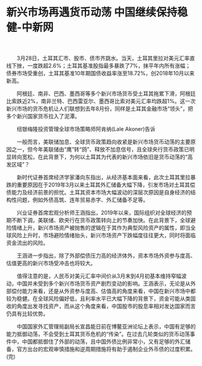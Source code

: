 # 新兴市场再遇货币动荡 中国继续保持稳健-中新网

　　

　　3月28日，土耳其汇市、股市、债市齐跳水。当天，土耳其里拉对美元汇率直线下挫，一度跌超2.6%；土耳其基准股指最多暴跌了7%，抹平年内所有涨幅；债券市场受重创，土耳其基准10年期国债收益率涨至18.72%，创2018年10月以来新高。

　　阿根廷、南非、巴西、墨西哥等多个新兴市场货币受土耳其拖累下滑，阿根廷比索跌近2%，南非兰特、巴西雷亚尔、墨西哥比索对美元汇率均跌超1%。这一次新兴市场的货币危机让人们联想到去年8月份，同样是土耳其金融市场“领头”，把多个新兴国家货币拉入了泥潭。

　　纽银梅隆投资管理全球市场策略师阿肯纳(Lale Akoner)告诉

　　一般而言，美联储加息、全球货币政策趋向收紧是新兴市场货币动荡的主要原因之一，但今年美联储由“鹰”转“鸽”、释放不加息信号，且全球央行货币政策已明显转向宽松，在此背景下，为何以土耳其为代表的新兴市场依旧是货币动荡的“高发区域”？

　　新时代证券首席经济学家潘向东指出，从经济基本面来看，此次土耳其里拉暴跌的重要原因在于2019年3月以来土耳其外汇储备大幅下降，引发市场对土耳其偿债能力及经济前景的担忧。土耳其资本市场大幅波动的深层次原因是自身经济的结构性问题，例如外债高筑、连年贸易赤字、外汇储备不足等。

　　兴业证券首席宏观分析师王涵指出，2019年以来，国际组织对全球经济的预期不断下调，美联储、欧央行在货币政策转向上的节奏加快。在此背景下，全球避险情绪上升，新兴市场资产被抛售的逻辑在于其作为典型风险资产的属性，即当全球风险上升时，市场避险情绪抬头，新兴市场资产下跌幅度往往更大，同时将面临资金流出的风险。

　　王涵进一步指出，除了外部偿债压力高的经济体外，资本市场外资参与度高、估值更高的新兴市场受冲击也将较大。

　　值得注意的是，人民币对美元汇率中间价从3月末到4月初基本维持窄幅波动，中国并未受到多个新兴市场货币资产剧烈变动的影响。王涵表示，无论是从外部偿付能力来看，还是从外资参与度高、估值高的角度来看，中国在新兴市场中都较为稳健。在全球风险偏好低，且利率水平已大幅下降的背景下，资金可能从类固收的角度出发寻找资产，而从这个角度来看，中国股市的股息率相对发达国家而言仍具有比较优势。

　　中国国家外汇管理局副局长宣昌能日前在博鳌亚洲论坛上表示，中国有足够的能力抵御动荡，不会受到土耳其货币危机的“传染”。在过去几轮类似的货币动荡事件中，中国都抵御住了外部的动荡，且中国外债比例非常小，又有足够的外汇储备，官方出台的宏观审慎措施和逆周期措施将有助于遏制企业外币债的过度积累。(完)
